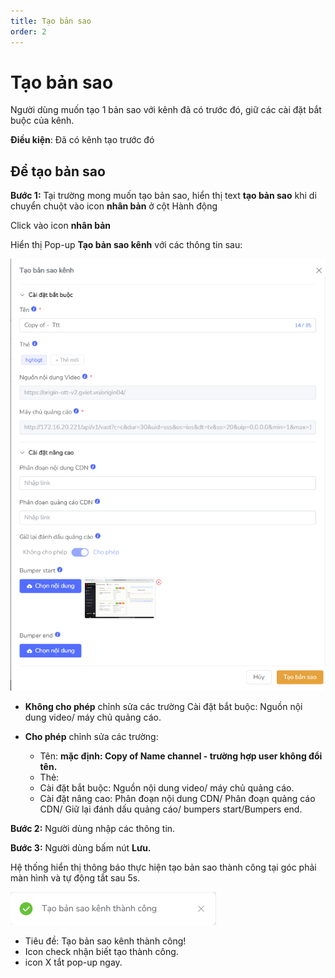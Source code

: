 ```yaml
---
title: Tạo bản sao
order: 2
---
```

# Tạo bản sao
Người dùng muốn tạo 1 bản sao với kênh đã có trước đó, giữ các cài đặt bắt buộc của kênh.

**Điều kiện**: Đã có kênh tạo trước đó

## Để tạo bản sao
**Bước 1:** Tại trường mong muốn tạo bản sao, hiển thị text **tạo bản sao** khi di chuyển chuột vào icon **nhân bản**  ở cột Hành động

Click vào icon **nhân bản** 

Hiển thị Pop-up **Tạo bản sao kênh** với các thông tin sau:

![](../image/pop-up-duplicate-channel.png)

* **Không cho phép** chỉnh sửa các trường Cài đặt bắt buộc: Nguồn nội dung video/ máy chủ quảng cáo.

* **Cho phép** chỉnh sửa các trường:
    * Tên: **mặc định: Copy of Name channel - trường hợp user không đổi tên.**
    * Thẻ:
    * Cài đặt bắt buộc: Nguồn nội dung video/ máy chủ quảng cáo.
    * Cài đặt nâng cao: Phân đoạn nội dung CDN/ Phân đoạn quảng cáo CDN/ Giữ lại đánh dấu quảng cáo/ bumpers start/Bumpers end.

**Bước 2:** Người dùng nhập các thông tin.

**Bước 3:** Người dùng bấm nút **Lưu.**

Hệ thống hiển thị thông báo thực hiện tạo bản sao thành công tại góc phải màn hình và tự động tắt sau 5s.

![](../image/notice-duplicate-success.png)

* Tiêu đề: Tạo bản sao kênh thành công!
* Icon check nhận biết tạo thành công.
* icon X tắt pop-up ngay.
